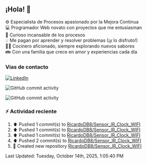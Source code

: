 ## ¡Hola! 👋

:gear: Especialista de Procesos apasionado por la Mejora Continua  
:computer: Programador Web novato con proyectos que me entusiasman  
:mag_right: Curioso incansable de los procesos  
:bulb: Me pagan por aprender y resolver problemas (¡y lo disfruto!)  
:man_cook: Cocinero aficionado, siempre explorando nuevos sabores  
:family: Con una familia que crece en amor y experiencias cada día

### Vias de contacto

[![LinkedIn](https://img.shields.io/badge/Linkedin-Up-blue?logo=linkedin)](https://www.linkedin.com/in/ricardo-diego-bertarini-92a65b188/)


![GitHub commit activity](https://img.shields.io/github/commit-activity/m/RicardoDB8/RicardoDB8)

![GitHub commit activity](https://img.shields.io/github/commit-activity/y/RicardoDB8/AyudanteDeCocina)

### :zap: Actividad reciente
<!--RECENT_ACTIVITY:start-->
1. ⬆️ Pushed 1 commit(s) to [RicardoDB8/Sensor_IR_Clock_WIFI](https://github.com/RicardoDB8/Sensor_IR_Clock_WIFI)<br>
2. ⬆️ Pushed 1 commit(s) to [RicardoDB8/Sensor_IR_Clock_WIFI](https://github.com/RicardoDB8/Sensor_IR_Clock_WIFI)<br>
3. ⬆️ Pushed 1 commit(s) to [RicardoDB8/Sensor_IR_Clock_WIFI](https://github.com/RicardoDB8/Sensor_IR_Clock_WIFI)<br>
4. ⬆️ Pushed 2 commit(s) to [RicardoDB8/Sensor_IR_Clock_WIFI](https://github.com/RicardoDB8/Sensor_IR_Clock_WIFI)<br>
5. 📔 Created new repository [RicardoDB8/Sensor_IR_Clock_WIFI](https://github.com/RicardoDB8/Sensor_IR_Clock_WIFI)<br>
<!--RECENT_ACTIVITY:end-->
<!--RECENT_ACTIVITY:last_update-->
Last Updated: Tuesday, October 14th, 2025, 1:05:40 PM
<!--RECENT_ACTIVITY:last_update_end-->
